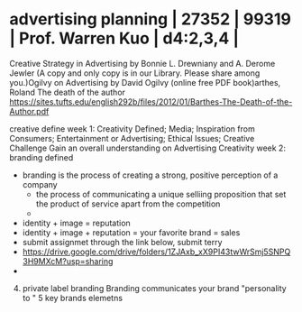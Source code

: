 # advertising planning | 27352    | 99319     | Prof. Warren Kuo   | d4:2,3,4 |

Creative Strategy in Advertising by Bonnie L. Drewniany and A. Derome Jewler
(A copy and only copy is in our Library. Please share among you.)Ogilvy on Advertising by David Ogilvy (online free PDF book)arthes, Roland
The death of the author
https://sites.tufts.edu/english292b/files/2012/01/Barthes-The-Death-of-the-Author.pdf 


creative define
week 1: Creativity Defined; Media; Inspiration from Consumers; Entertainment or Advertising; Ethical Issues; Creative Challenge Gain an overall understanding on Advertising Creativity
week 2: branding defined
- branding is the process of creating a strong, positive perception of a company
    - the process of communicating a unique selliing proposition that set the product of service apart from the competition
    - 
- identity + image = reputation
- identity + image + reputation = your favorite brand = sales
- submit assignmet through the link below, submit terry
- https://drive.google.com/drive/folders/1ZJAxb_xX9PI43twWrSmj5SNPQ3H9MXcM?usp=sharing
- 



4. private label branding
Branding communicates your brand "personality to "
5 key brands elemetns
